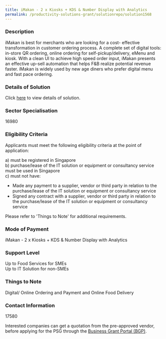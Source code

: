 ```yaml
---
title: iMakan - 2 x Kiosks + KDS & Number Display with Analytics
permalink: /productivity-solutions-grant/solutionrepo/solution1568
---
```


### Description

iMakan is best for merchants who are looking for a cost- effective transformation in customer ordering process. A complete set of digital tools: in-store QR ordering, online ordering for self-pickup/delivery, eMenu and kiosk. With a clean UI to achieve high speed order input, iMakan presents an effective up-sell automation that helps F&B realize potential revenue faster. 
iMakan is widely used by new age diners who prefer digital menu and fast pace ordering.

### Details of Solution

Click <a href='Megasafe Technology Pte Ltd' target='_blank' rel='noopener'>here</a> to view details of solution.

### Sector Specialisation

 16980 

### Eligibility Criteria

Applicants must meet the following eligibility criteria at the point of application:

a) must be registered in Singapore <br>
b) purchase/lease of the IT solution or equipment or consultancy service must be used in Singapore <br>
c) must not have:
- Made any payment to a supplier, vendor or third party in relation to the purchase/lease of the IT solution or equipment or consultancy service
- Signed any contract with a supplier, vendor or third party in relation to the purchase/lease of the IT solution or equipment or consultancy service

Please refer to 'Things to Note' for additional requirements.

### Mode of Payment
iMakan - 2 x Kiosks + KDS & Number Display with Analytics

### Support Level
Up to Food Services for SMEs <br>
Up to IT Solution for non-SMEs

### Things to Note
Digital/ Online Ordering and Payment and Online Food Delivery

### Contact Information
17580

Interested companies can get a quotation from the pre-approved vendor, before applying for the PSG through the <a target='_blank' rel='noopener' href='https://www.businessgrants.gov.sg/'>Business Grant Portal (BGP)</a>.
